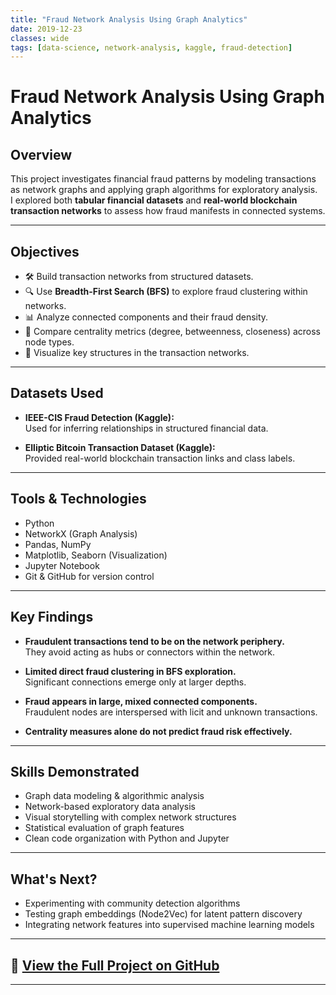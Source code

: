 ```yaml
---
title: "Fraud Network Analysis Using Graph Analytics"
date: 2019-12-23
classes: wide
tags: [data-science, network-analysis, kaggle, fraud-detection]
---
```

# Fraud Network Analysis Using Graph Analytics

## Overview

This project investigates financial fraud patterns by modeling transactions as network graphs and applying graph algorithms for exploratory analysis.  
I explored both **tabular financial datasets** and **real-world blockchain transaction networks** to assess how fraud manifests in connected systems.

---

## Objectives
- 🛠️ Build transaction networks from structured datasets.
- 🔍 Use **Breadth-First Search (BFS)** to explore fraud clustering within networks.
- 📊 Analyze connected components and their fraud density.
- 🧮 Compare centrality metrics (degree, betweenness, closeness) across node types.
- 🎨 Visualize key structures in the transaction networks.

---

## Datasets Used
- **IEEE-CIS Fraud Detection (Kaggle):**  
  Used for inferring relationships in structured financial data.
  
- **Elliptic Bitcoin Transaction Dataset (Kaggle):**  
  Provided real-world blockchain transaction links and class labels.

---

## Tools & Technologies
- Python  
- NetworkX (Graph Analysis)  
- Pandas, NumPy  
- Matplotlib, Seaborn (Visualization)  
- Jupyter Notebook  
- Git & GitHub for version control  

---

## Key Findings
- **Fraudulent transactions tend to be on the network periphery.**  
  They avoid acting as hubs or connectors within the network.

- **Limited direct fraud clustering in BFS exploration.**  
  Significant connections emerge only at larger depths.

- **Fraud appears in large, mixed connected components.**  
  Fraudulent nodes are interspersed with licit and unknown transactions.

- **Centrality measures alone do not predict fraud risk effectively.**  

---

## Skills Demonstrated
- Graph data modeling & algorithmic analysis  
- Network-based exploratory data analysis  
- Visual storytelling with complex network structures  
- Statistical evaluation of graph features  
- Clean code organization with Python and Jupyter  

---

## What's Next?
- Experimenting with community detection algorithms  
- Testing graph embeddings (Node2Vec) for latent pattern discovery  
- Integrating network features into supervised machine learning models  

---

## 📂 [View the Full Project on GitHub](https://github.com/kgiannako/fraud-network-analysis)

---
